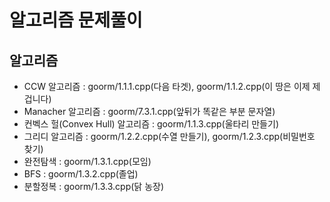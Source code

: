 # 알고리즘 문제풀이

## 알고리즘

  - CCW 알고리즘 : goorm/1.1.1.cpp(다음 타겟), goorm/1.1.2.cpp(이 땅은 이제 제 겁니다)
  - Manacher 알고리즘 : goorm/7.3.1.cpp(앞뒤가 똑같은 부분 문자열)
  - 컨벡스 헐(Convex Hull) 알고리즘 : goorm/1.1.3.cpp(울타리 만들기)
  - 그리디 알고리즘 : goorm/1.2.2.cpp(수열 만들기), goorm/1.2.3.cpp(비밀번호 찾기)
  - 완전탐색 : goorm/1.3.1.cpp(모임)
  - BFS : goorm/1.3.2.cpp(졸업)
  - 분할정복 : goorm/1.3.3.cpp(닭 농장)